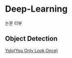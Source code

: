 # Deep-Learning


논문 리뷰



## Object Detection
[Yolo(You Only Look Once)](https://blog.naver.com/nybi123?Redirect=Update&logNo=222803345378)
